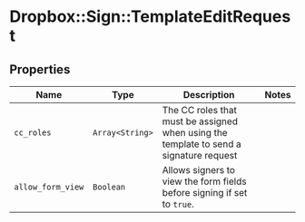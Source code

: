 # Dropbox::Sign::TemplateEditRequest



## Properties

| Name | Type | Description | Notes |
| ---- | ---- | ----------- | ----- |
| `cc_roles` | ```Array<String>``` |  The CC roles that must be assigned when using the template to send a signature request  |  |
| `allow_form_view` | ```Boolean``` |  Allows signers to view the form fields before signing if set to `true`.  |  |

